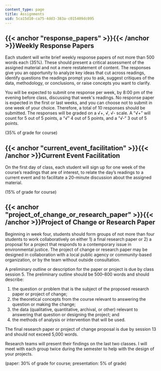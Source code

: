 ```yaml
---
content_type: page
title: Assignments
uid: 5ca15d10-ca75-4dd3-383a-c015409dc095
---
```


{{< anchor "response_papers" >}}{{< /anchor >}}Weekly Response Papers
---------------------------------------------------------------------

Each student will write brief weekly response papers of not more than 500 words each (35%). These should present a critical assessment of the assigned material and not a mere restatement of content. The responses give you an opportunity to analyze key ideas that cut across readings, identify questions the readings prompt you to ask, suggest critiques of the data, methodology, or conclusions, or raise concepts you want to clarify.

You will be expected to submit one response per week, by 8:00 pm of the evening before class, discussing that week's readings. No response paper is expected in the first or last weeks, and you can choose not to submit in one week of your choice. Therefore, a total of 10 responses should be submitted. The responses will be graded on a √+, √, √- scale. A “√+” will count for 5 out of 5 points, a “√” 4 out of 5 points, and a “√-“ 3 out of 5 points. 

(35% of grade for course)

{{< anchor "current_event_facilitation" >}}{{< /anchor >}}Current Event Facilitation
------------------------------------------------------------------------------------

On the first day of class, each student will sign up for one week of the course’s readings that are of interest, to relate the day’s readings to a current event and to facilitate a 20-minute discussion about the assigned material.

(15% of grade for course)

{{< anchor "project_of_change_or_research_paper" >}}{{< /anchor >}}Project of Change or Research Paper
------------------------------------------------------------------------------------------------------

Beginning in week four, students should form groups of not more than four students to work collaboratively on either 1) a final research paper or 2) a proposal for a project that responds to a contemporary issue in environmental justice. The project of change or research paper may be designed in collaboration with a local public agency or community-based organization, or by the team without outside consultation.

A preliminary outline or description for the paper or project is due by class session 5. The preliminary outline should be 500–800 words and should describe:

1.  the question or problem that is the subject of the proposed research paper or project of change;
2.  the theoretical concepts from the course relevant to answering the question or making the change;
3.  the data (qualitative, quantitative, archival, or other) relevant to answering that question or designing the project; and
4.  the methods of analysis or intervention that will be used.

The final research paper or project of change proposal is due by session 13 and should not exceed 5,000 words.

Research teams will present their findings on the last two classes. I will meet with each group twice during the semester to help with the design of your projects.

(paper: 30% of grade for course; presentation: 5% of grade)